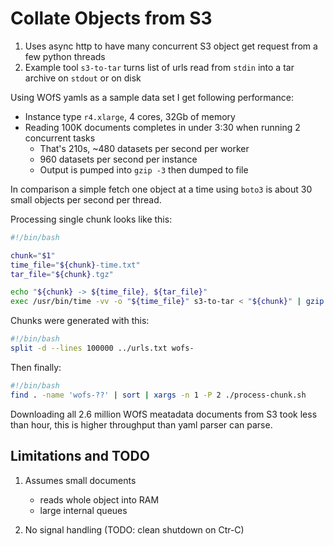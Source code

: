 Collate Objects from S3
=======================

1. Uses async http to have many concurrent S3 object get request from a few python threads
2. Example tool `s3-to-tar` turns list of urls read from `stdin` into a tar archive on `stdout` or on disk

Using WOfS yamls as a sample data set I get following performance:

- Instance type `r4.xlarge`, 4 cores, 32Gb of memory
- Reading 100K documents completes in under 3:30 when running 2 concurrent tasks
  - That's 210s, ~480 datasets per second per worker
  - 960 datasets per second per instance
  - Output is pumped into `gzip -3` then dumped to file

In comparison a simple fetch one object at a time using `boto3` is about 30
small objects per second per thread.

Processing single chunk looks like this:

```bash
#!/bin/bash

chunk="$1"
time_file="${chunk}-time.txt"
tar_file="${chunk}.tgz"

echo "${chunk} -> ${time_file}, ${tar_file}"
exec /usr/bin/time -vv -o "${time_file}" s3-to-tar < "${chunk}" | gzip -3 > "${tar_file}"
```

Chunks were generated with this:

```bash
#!/bin/bash
split -d --lines 100000 ../urls.txt wofs-
```

Then finally:

```bash
#!/bin/bash
find . -name 'wofs-??' | sort | xargs -n 1 -P 2 ./process-chunk.sh
```

Downloading all 2.6 million WOfS meatadata documents from S3 took less than
hour, this is higher throughput than yaml parser can parse.

Limitations and TODO
--------------------

1. Assumes small documents
   - reads whole object into RAM
   - large internal queues

2. No signal handling (TODO: clean shutdown on Ctr-C)
